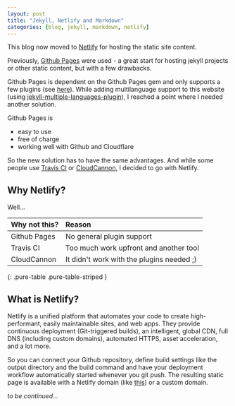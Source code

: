 ```yaml
---
layout: post
title: "Jekyll, Netlify and Markdown"
categories: [blog, jekyll, markdown, netlify]
---
```


This blog now moved to [Netlify](https://www.netlify.com) for hosting the static site content.

Previously, [Github Pages](https://pages.github.com) were used -  a great start for
hosting jekyll projects or other static content, but with a few drawbacks.

<!--more-->

Github Pages is dependent on the Github Pages gem and only supports a few plugins (see [here](https://pages.github.com/versions/)). While adding multilanguage support to this website (using [jekyll-multiple-languages-plugin](https://github.com/Anthony-Gaudino/jekyll-multiple-languages-plugin)), I reached a point where I needed another solution.

Github Pages is
- easy to use
- free of charge
- working well with Github and Cloudflare

So the new solution has to have the same advantages. And while some people use [Travis CI](https://travis-ci.org) or [CloudCannon](https://cloudcannon.com), I decided to go with Netlify.

## Why Netlify?

Well...

| Why not this? | Reason |
|---------------|:-------|
| Github Pages  | No general plugin support |
| Travis CI     | Too much work upfront and another tool |
| CloudCannon   | It didn't work with the plugins needed ;) |
{: .pure-table .pure-table-striped }

## What is Netlify?

Netlify is a unified platform that automates your code to create high-performant, easily maintainable sites, and web apps. They provide continuous deployment (Git-triggered builds), an intelligent, global CDN, full DNS (including custom domains), automated HTTPS, asset acceleration, and a lot more.

So you can connect your Github repository, define build settings like the output directory and the build command and have your deployment workflow automatically started whenever you git push. The resulting static page is available with a Netlify domain (like [this](http://comicsans.netlify.com)) or a custom domain.


_to be continued..._
